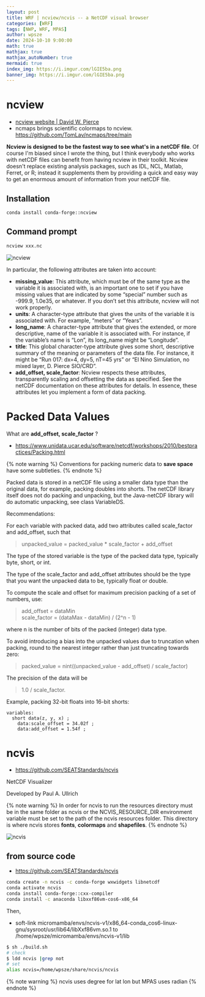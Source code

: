 ```yaml
---
layout: post
title: WRF | ncview/ncvis -- a NetCDF visual browser
categories: [WRF]
tags: [NWP, WRF, MPAS]
author: wpsze
date: 2024-10-10 9:00:00
math: true
mathjax: true
mathjax_autoNumber: true
mermaid: true
index_img: https://i.imgur.com/lGIE5ba.png
banner_img: https://i.imgur.com/lGIE5ba.png
---
```


# ncview

- [ncview website | David W. Pierce](https://cirrus.ucsd.edu/~pierce/software/ncview/index.html)
- ncmaps brings scientific colormaps to ncview. <https://github.com/TomLav/ncmaps/tree/main>

**Ncview is designed to be the fastest way to see what's in a netCDF file**. Of course I'm biased since I wrote the thing, but I think everybody who works with netCDF files can benefit from having ncview in their toolkit. Ncview doesn't replace existing analysis packages, such as IDL, NCL, Matlab, Ferret, or R; instead it supplements them by providing a quick and easy way to get an enormous amount of information from your netCDF file.

## Installation

```sh
conda install conda-forge::ncview
```

## Command prompt

```sh
ncview xxx.nc
```

![ncview](https://i.imgur.com/lGIE5ba.png)

In particular, the following attributes are taken into account:

- **missing_value**: This attribute, which must be of the same type as the variable it is associated with, is an important one to set if you have missing values that are indicated by some “special” number such as -999.9, 1.0e35, or whatever. If you don’t set this attribute, ncview will not work properly.
- **units**: A character-type attribute that gives the units of the variable it is associated with. For example, “meters” or “Years”.
- **long_name**: A character-type attribute that gives the extended, or more descriptive, name of the variable it is associated with. For instance, if the variable’s name is “Lon”, its long_name might be “Longitude”.
- **title**: This global character-type attribute gives some short, descriptive summary of the meaning or parameters of the data file. For instance, it might be “Run 017: dx=4, dy=5, nT=45 yrs” or “El Nino Simulation, no mixed layer, D. Pierce SIO/CRD”.
- **add_offset, scale_factor**: Ncview respects these attributes, transparently scaling and offsetting the data as specified. See the netCDF documentation on these attributes for details. In essence, these attributes let you implement a form of data packing.


# Packed Data Values

What are **add_offset, scale_factor** ?

- <https://www.unidata.ucar.edu/software/netcdf/workshops/2010/bestpractices/Packing.html>

{% note warning %}
Conventions for packing numeric data to **save space** have some subtleties.
{% endnote %}

Packed data is stored in a netCDF file using a smaller data type than the original data, for example, packing doubles into shorts. The netCDF library itself does not do packing and unpacking, but the Java-netCDF library will do automatic unpacking, see class VariableDS.

Recommendations:

For each variable with packed data, add two attributes called scale_factor and add_offset, such that

> unpacked_value = packed_value * scale_factor + add_offset
  
The type of the stored variable is the type of the packed data type, typically byte, short, or int.

The type of the scale_factor and add_offset attributes should be the type that you want the unpacked data to be, typically float or double.

To compute the scale and offset for maximum precision packing of a set of numbers, use:

> add_offset = dataMin\
> scale_factor = (dataMax - dataMin) / (2^n - 1)
  
where n is the number of bits of the packed (integer) data type.	
  
To avoid introducing a bias into the unpacked values due to truncation when packing, round to the nearest integer rather than just truncating towards zero:

> packed_value = nint((unpacked_value - add_offset) / scale_factor)
  
The precision of the data will be 

> 1.0 / scale_factor.

Example, packing 32-bit floats into 16-bit shorts:

```text
variables:
  short data(z, y, x) ;
    data:scale_offset = 34.02f ;
    data:add_offset = 1.54f ;
```

# ncvis

- <https://github.com/SEATStandards/ncvis>

NetCDF Visualizer

Developed by Paul A. Ullrich

{% note warning %}
In order for ncvis to run the resources directory must be in the same folder as ncvis or the NCVIS_RESOURCE_DIR environment variable must be set to the path of the ncvis resources folder. This directory is where ncvis stores **fonts**, **colormaps** and **shapefiles**.
{% endnote %}


![ncvis](https://user-images.githubusercontent.com/5330916/187129223-b9d47718-fff3-4fd9-8efb-4f71bd86d3e2.png)

## from source code

- https://github.com/SEATStandards/ncvis

```sh
conda create -n ncvis -c conda-forge wxwidgets libnetcdf
conda activate ncvis
conda install conda-forge::cxx-compiler
conda install -c anaconda libxxf86vm-cos6-x86_64
```

Then,

- soft-link micromamba/envs/ncvis-v1/x86_64-conda_cos6-linux-gnu/sysroot/usr/lib64/libXxf86vm.so.1 to 
/home/wpsze/micromamba/envs/ncvis-v1/lib

```sh
$ sh ./build.sh
# check
$ ldd ncvis |grep not
# set
alias ncvis=/home/wpsze/share/ncvis/ncvis
```

{% note warning %}
ncvis uses degree for lat lon but MPAS uses radian
{% endnote %}
